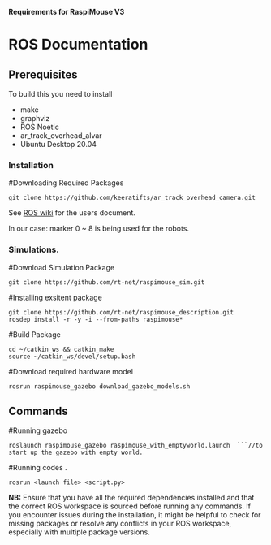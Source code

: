 **Requirements for RaspiMouse V3**
# ROS Documentation

## Prerequisites

To build this you need to install

* make
* graphviz
* ROS Noetic
* ar_track_overhead_alvar
* Ubuntu Desktop 20.04


### Installation
#Downloading Required Packages
```
git clone https://github.com/keeratifts/ar_track_overhead_camera.git
```
See [ROS wiki](http://wiki.ros.org/ar_track_alvar) for the users document.

In our case: marker 0 ~ 8 is being used for the robots.













### Simulations.
#Download Simulation Package
```cd ~/catkin_ws/src
git clone https://github.com/rt-net/raspimouse_sim.git
```
#Installing exsitent package
```git clone https://github.com/rt-net/raspimouse.git
git clone https://github.com/rt-net/raspimouse_description.git
rosdep install -r -y -i --from-paths raspimouse*
```
#Build Package
```
cd ~/catkin_ws && catkin_make
source ~/catkin_ws/devel/setup.bash
```
#Download required hardware model
```
rosrun raspimouse_gazebo download_gazebo_models.sh
```
## Commands

#Running gazebo
```
roslaunch raspimouse_gazebo raspimouse_with_emptyworld.launch  ```//to start up the gazebo with empty world.
```

#Running codes <In new terminal>.
```
rosrun <launch file> <script.py>

```




**NB:** Ensure that you have all the required dependencies installed and that the correct ROS workspace is sourced before running any commands. If you encounter issues during the installation, it might be helpful to check for missing packages or resolve any conflicts in your ROS workspace, especially with multiple package versions.


